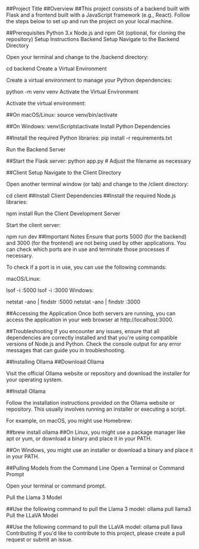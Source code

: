 ##Project Title
##Overview
##This project consists of a backend built with Flask and a frontend built with a JavaScript framework (e.g., React). Follow the steps below to set up and run the project on your local machine.

##Prerequisites
Python 3.x
Node.js and npm
Git (optional, for cloning the repository)
Setup Instructions
Backend Setup
Navigate to the Backend Directory

Open your terminal and change to the /backend directory:


cd backend
Create a Virtual Environment

Create a virtual environment to manage your Python dependencies:


python -m venv venv
Activate the Virtual Environment

Activate the virtual environment:

##On macOS/Linux:
source venv/bin/activate

##On Windows:
venv\Scripts\activate
Install Python Dependencies

##Install the required Python libraries:
pip install -r requirements.txt

Run the Backend Server

##Start the Flask server:
python app.py  # Adjust the filename as necessary

##Client Setup
Navigate to the Client Directory

Open another terminal window (or tab) and change to the /client directory:


cd client
##Install Client Dependencies
##Install the required Node.js libraries:


npm install
Run the Client Development Server

Start the client server:


npm run dev
##Important Notes
Ensure that ports 5000 (for the backend) and 3000 (for the frontend) are not being used by other applications. You can check which ports are in use and terminate those processes if necessary.

To check if a port is in use, you can use the following commands:

macOS/Linux:


lsof -i :5000
lsof -i :3000
Windows:


netstat -ano | findstr :5000
netstat -ano | findstr :3000

##Accessing the Application
Once both servers are running, you can access the application in your web browser at http://localhost:3000.

##Troubleshooting
If you encounter any issues, ensure that all dependencies are correctly installed and that you're using compatible versions of Node.js and Python. Check the console output for any error messages that can guide you in troubleshooting.

##Installing Ollama
##Download Ollama

Visit the official Ollama website or repository and download the installer for your operating system.

##Install Ollama

Follow the installation instructions provided on the Ollama website or repository. This usually involves running an installer or executing a script.

For example, on macOS, you might use Homebrew:


##brew install ollama
##On Linux, you might use a package manager like apt or yum, or download a binary and place it in your PATH.

##On Windows, you might use an installer or download a binary and place it in your PATH.

##Pulling Models from the Command Line
Open a Terminal or Command Prompt

Open your terminal or command prompt.

Pull the Llama 3 Model

##Use the following command to pull the Llama 3 model:
ollama pull llama3
Pull the LLaVA Model

##Use the following command to pull the LLaVA model:
ollama pull llava
Contributing
If you'd like to contribute to this project, please create a pull request or submit an issue.